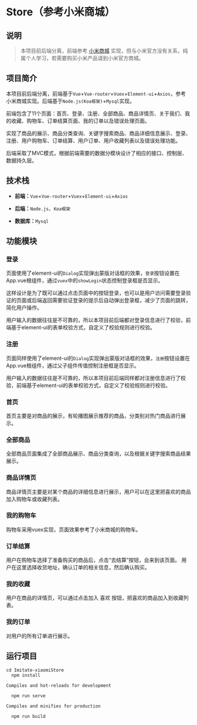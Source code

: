 # Store（参考小米商城）

## 说明

> 本项目前后端分离，前端参考 [小米商城](www.mi.com) 实现，但与小米官方没有关系，纯属个人学习，若需要购买小米产品请到小米官方商城。

## 项目简介

本项目前后端分离，前端基于`Vue`+`Vue-router`+`Vuex`+`Element-ui`+`Axios`，参考小米商城实现。后端基于`Node.js(Koa框架)`+`Mysql`实现。

前端包含了11个页面：首页、登录、注册、全部商品、商品详情页、关于我们、我的收藏、购物车、订单结算页面、我的订单以及错误处理页面。

实现了商品的展示、商品分类查询、关键字搜索商品、商品详细信息展示、登录、注册、用户购物车、订单结算、用户订单、用户收藏列表以及错误处理功能。

后端采取了MVC模式，根据前端需要的数据分模块设计了相应的接口、控制层、数据持久层。

## 技术栈

- **前端：**`Vue`+`Vue-router`+`Vuex`+`Element-ui`+`Axios`

- **后端：**`Node.js`、`Koa框架`

- **数据库：**`Mysql`

## 功能模块

### 登录

页面使用了element-ui的`Dialog`实现弹出蒙版对话框的效果，`登录`按钮设置在App.vue根组件，通过`vuex`中的`showLogin`状态控制登录框是否显示。

这样设计是为了既可以通过点击页面中的按钮登录，也可以是用户访问需要登录验证的页面或后端返回需要验证登录的提示后自动弹出登录框，减少了页面的跳转，简化用户操作。

用户输入的数据往往是不可靠的，所以本项目前后端都对登录信息进行了校验，前端基于element-ui的表单校验方式，自定义了校验规则进行校验。

### 注册

页面同样使用了element-ui的`Dialog`实现弹出蒙版对话框的效果，`注册`按钮设置在App.vue根组件，通过父子组件传值控制注册框是否显示。

用户输入的数据往往是不可靠的，所以本项目前后端同样都对注册信息进行了校验，前端基于element-ui的表单校验方式，自定义了校验规则进行校验。

### 首页

首页主要是对商品的展示，有轮播图展示推荐的商品，分类别对热门商品进行展示。

### 全部商品

全部商品页面集成了全部商品展示、商品分类查询，以及根据关键字搜索商品结果展示。

### 商品详情页

商品详情页主要是对某个商品的详细信息进行展示，用户可以在这里把喜欢的商品加入购物车或收藏列表。

### 我的购物车

购物车采用vuex实现，页面效果参考了小米商城的购物车。

### 订单结算

用户在购物车选择了准备购买的商品后，点击“去结算”按钮，会来到该页面。
用户在这里选择收货地址，确认订单的相关信息，然后确认购买。

### 我的收藏

用户在商品的详情页，可以通过点击加入 喜欢 按钮，把喜欢的商品加入到收藏列表。

### 我的订单

对用户的所有订单进行展示。

## 运行项目

```
cd Imitate-xiaomiStore
  npm install

Compiles and hot-reloads for development

  npm run serve

Compiles and minifies for production

  npm run build
```
